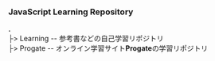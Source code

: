 ### JavaScript Learning Repository


**.**<br>
├> Learning -- 参考書などの自己学習リポジトリ<br>
├> Progate -- オンライン学習サイト**Progate**の学習リポジトリ<br>

